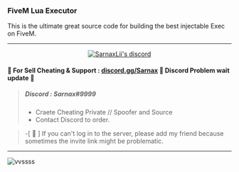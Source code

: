 ### FiveM Lua Executor 
 This is the ultimate great source code for building the best injectable Exec on FiveM.

***


  <p align="center">
    <a href="https://discord.gg/bzfWPSsDfR">
        <img title="Sarnax discord" alt="SarnaxLii's discord" src="https://discord.c99.nl/widget/theme-4/582142955742298132.png"/>
    </a>
</p>


#### 💬 For Sell Cheating & Support  : [discord.gg/Sarnax](https://discord.com/invite/sarnax) 💢 Discord Problem wait update 💢
> ##### Discord : Sarnax#9999
> - Craete Cheating Private // Spoofer and Source 
> - Contact Discord to order.


> -[ 💢 ] If you can't log in to the server, please add my friend because sometimes the invite link might be problematic.
***


![vvssss](https://user-images.githubusercontent.com/94861415/156057386-4e474c8f-1259-4a43-b797-604852691884.png)


